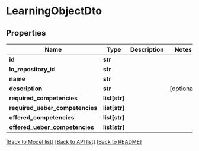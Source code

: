 # LearningObjectDto

## Properties
Name | Type | Description | Notes
------------ | ------------- | ------------- | -------------
**id** | **str** |  | 
**lo_repository_id** | **str** |  | 
**name** | **str** |  | 
**description** | **str** |  | [optional] 
**required_competencies** | **list[str]** |  | 
**required_ueber_competencies** | **list[str]** |  | 
**offered_competencies** | **list[str]** |  | 
**offered_ueber_competencies** | **list[str]** |  | 

[[Back to Model list]](../README.md#documentation-for-models) [[Back to API list]](../README.md#documentation-for-api-endpoints) [[Back to README]](../README.md)

